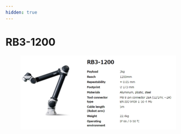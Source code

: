 ```yaml
---
hidden: true
---
```


# RB3-1200

<figure><img src="../img/chapter2/section2.2.2.rb3.jpg" alt=""><figcaption></figcaption></figure>
